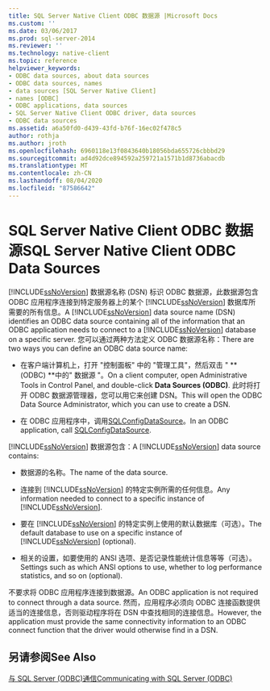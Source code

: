 ```yaml
---
title: SQL Server Native Client ODBC 数据源 |Microsoft Docs
ms.custom: ''
ms.date: 03/06/2017
ms.prod: sql-server-2014
ms.reviewer: ''
ms.technology: native-client
ms.topic: reference
helpviewer_keywords:
- ODBC data sources, about data sources
- ODBC data sources, names
- data sources [SQL Server Native Client]
- names [ODBC]
- ODBC applications, data sources
- SQL Server Native Client ODBC driver, data sources
- ODBC data sources
ms.assetid: a6a50fd0-d439-43fd-b76f-16ec02f478c5
author: rothja
ms.author: jroth
ms.openlocfilehash: 6960118e13f0843640b18056bda655726cbbbd29
ms.sourcegitcommit: ad4d92dce894592a259721a1571b1d8736abacdb
ms.translationtype: MT
ms.contentlocale: zh-CN
ms.lasthandoff: 08/04/2020
ms.locfileid: "87586642"
---
```

# <a name="sql-server-native-client-odbc-data-sources"></a><span data-ttu-id="1c2aa-102">SQL Server Native Client ODBC 数据源</span><span class="sxs-lookup"><span data-stu-id="1c2aa-102">SQL Server Native Client ODBC Data Sources</span></span>
  <span data-ttu-id="1c2aa-103">[!INCLUDE[ssNoVersion](../../includes/ssnoversion-md.md)] 数据源名称 (DSN) 标识 ODBC 数据源，此数据源包含 ODBC 应用程序连接到特定服务器上的某个 [!INCLUDE[ssNoVersion](../../includes/ssnoversion-md.md)] 数据库所需要的所有信息。</span><span class="sxs-lookup"><span data-stu-id="1c2aa-103">A [!INCLUDE[ssNoVersion](../../includes/ssnoversion-md.md)] data source name (DSN) identifies an ODBC data source containing all of the information that an ODBC application needs to connect to a [!INCLUDE[ssNoVersion](../../includes/ssnoversion-md.md)] database on a specific server.</span></span> <span data-ttu-id="1c2aa-104">您可以通过两种方法定义 ODBC 数据源名称：</span><span class="sxs-lookup"><span data-stu-id="1c2aa-104">There are two ways you can define an ODBC data source name:</span></span>  
  
-   <span data-ttu-id="1c2aa-105">在客户端计算机上，打开 "控制面板" 中的 "管理工具"，然后双击 " \*\* (ODBC) \*\*中的" 数据源 "。</span><span class="sxs-lookup"><span data-stu-id="1c2aa-105">On a client computer, open Administrative Tools in Control Panel, and double-click **Data Sources (ODBC)**.</span></span> <span data-ttu-id="1c2aa-106">此时将打开 ODBC 数据源管理器，您可以用它来创建 DSN。</span><span class="sxs-lookup"><span data-stu-id="1c2aa-106">This will open the ODBC Data Source Administrator, which you can use to create a DSN.</span></span>  
  
-   <span data-ttu-id="1c2aa-107">在 ODBC 应用程序中，调用[SQLConfigDataSource](../native-client-odbc-api/sqlconfigdatasource.md)。</span><span class="sxs-lookup"><span data-stu-id="1c2aa-107">In an ODBC application, call [SQLConfigDataSource](../native-client-odbc-api/sqlconfigdatasource.md).</span></span>  
  
 <span data-ttu-id="1c2aa-108">[!INCLUDE[ssNoVersion](../../includes/ssnoversion-md.md)] 数据源包含：</span><span class="sxs-lookup"><span data-stu-id="1c2aa-108">A [!INCLUDE[ssNoVersion](../../includes/ssnoversion-md.md)] data source contains:</span></span>  
  
-   <span data-ttu-id="1c2aa-109">数据源的名称。</span><span class="sxs-lookup"><span data-stu-id="1c2aa-109">The name of the data source.</span></span>  
  
-   <span data-ttu-id="1c2aa-110">连接到 [!INCLUDE[ssNoVersion](../../includes/ssnoversion-md.md)] 的特定实例所需的任何信息。</span><span class="sxs-lookup"><span data-stu-id="1c2aa-110">Any information needed to connect to a specific instance of [!INCLUDE[ssNoVersion](../../includes/ssnoversion-md.md)].</span></span>  
  
-   <span data-ttu-id="1c2aa-111">要在 [!INCLUDE[ssNoVersion](../../includes/ssnoversion-md.md)] 的特定实例上使用的默认数据库（可选）。</span><span class="sxs-lookup"><span data-stu-id="1c2aa-111">The default database to use on a specific instance of [!INCLUDE[ssNoVersion](../../includes/ssnoversion-md.md)] (optional).</span></span>  
  
-   <span data-ttu-id="1c2aa-112">相关的设置，如要使用的 ANSI 选项、是否记录性能统计信息等等（可选）。</span><span class="sxs-lookup"><span data-stu-id="1c2aa-112">Settings such as which ANSI options to use, whether to log performance statistics, and so on (optional).</span></span>  
  
 <span data-ttu-id="1c2aa-113">不要求将 ODBC 应用程序连接到数据源。</span><span class="sxs-lookup"><span data-stu-id="1c2aa-113">An ODBC application is not required to connect through a data source.</span></span> <span data-ttu-id="1c2aa-114">然而，应用程序必须向 ODBC 连接函数提供适当的连接信息，否则驱动程序将在 DSN 中查找相同的连接信息。</span><span class="sxs-lookup"><span data-stu-id="1c2aa-114">However, the application must provide the same connectivity information to an ODBC connect function that the driver would otherwise find in a DSN.</span></span>  
  
## <a name="see-also"></a><span data-ttu-id="1c2aa-115">另请参阅</span><span class="sxs-lookup"><span data-stu-id="1c2aa-115">See Also</span></span>  
 [<span data-ttu-id="1c2aa-116">与 SQL Server &#40;ODBC&#41;通信</span><span class="sxs-lookup"><span data-stu-id="1c2aa-116">Communicating with SQL Server &#40;ODBC&#41;</span></span>](communicating-with-sql-server-odbc.md)  
  
  

